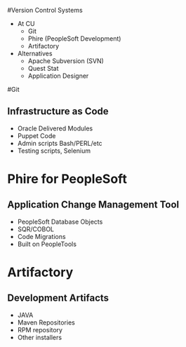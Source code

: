 <!SLIDE subsection>
#Version Control Systems
* At CU
  * Git
  * Phire (PeopleSoft Development)
  * Artifactory
* Alternatives
  * Apache Subversion (SVN)
  * Quest Stat
  * Application Designer

<!SLIDE>
#Git
## Infrastructure as Code
* Oracle Delivered Modules
* Puppet Code
* Admin scripts Bash/PERL/etc
* Testing scripts, Selenium

<!SLIDE>
# Phire for PeopleSoft
## Application Change Management Tool
* PeopleSoft Database Objects
* SQR/COBOL
* Code Migrations
* Built on PeopleTools

<!SLIDE>
# Artifactory
## Development Artifacts
* JAVA
* Maven Repositories
* RPM repository
* Other installers
